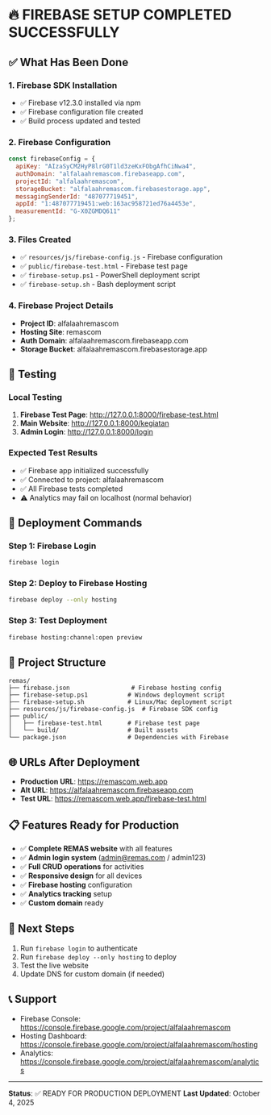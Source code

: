 # 🔥 FIREBASE SETUP COMPLETED SUCCESSFULLY

## ✅ What Has Been Done

### 1. **Firebase SDK Installation**
- ✅ Firebase v12.3.0 installed via npm
- ✅ Firebase configuration file created
- ✅ Build process updated and tested

### 2. **Firebase Configuration**
```javascript
const firebaseConfig = {
  apiKey: "AIzaSyCM2HyP8lrG0T1ld3zeKxFObgAfhCiNwa4",
  authDomain: "alfalaahremascom.firebaseapp.com",
  projectId: "alfalaahremascom",
  storageBucket: "alfalaahremascom.firebasestorage.app",
  messagingSenderId: "487077719451",
  appId: "1:487077719451:web:163ac958721ed76a4453e",
  measurementId: "G-X0ZGMDQ611"
};
```

### 3. **Files Created**
- ✅ `resources/js/firebase-config.js` - Firebase configuration
- ✅ `public/firebase-test.html` - Firebase test page
- ✅ `firebase-setup.ps1` - PowerShell deployment script
- ✅ `firebase-setup.sh` - Bash deployment script

### 4. **Firebase Project Details**
- **Project ID**: alfalaahremascom
- **Hosting Site**: remascom
- **Auth Domain**: alfalaahremascom.firebaseapp.com
- **Storage Bucket**: alfalaahremascom.firebasestorage.app

## 🧪 Testing

### Local Testing
1. **Firebase Test Page**: http://127.0.0.1:8000/firebase-test.html
2. **Main Website**: http://127.0.0.1:8000/kegiatan
3. **Admin Login**: http://127.0.0.1:8000/login

### Expected Test Results
- ✅ Firebase app initialized successfully
- ✅ Connected to project: alfalaahremascom
- ✅ All Firebase tests completed
- ⚠️ Analytics may fail on localhost (normal behavior)

## 🚀 Deployment Commands

### Step 1: Firebase Login
```bash
firebase login
```

### Step 2: Deploy to Firebase Hosting
```bash
firebase deploy --only hosting
```

### Step 3: Test Deployment
```bash
firebase hosting:channel:open preview
```

## 📁 Project Structure
```
remas/
├── firebase.json                 # Firebase hosting config
├── firebase-setup.ps1           # Windows deployment script
├── firebase-setup.sh            # Linux/Mac deployment script
├── resources/js/firebase-config.js  # Firebase SDK config
├── public/
│   ├── firebase-test.html       # Firebase test page
│   └── build/                   # Built assets
└── package.json                 # Dependencies with Firebase
```

## 🌐 URLs After Deployment
- **Production URL**: https://remascom.web.app
- **Alt URL**: https://alfalaahremascom.firebaseapp.com
- **Test URL**: https://remascom.web.app/firebase-test.html

## 📋 Features Ready for Production
- ✅ **Complete REMAS website** with all features
- ✅ **Admin login system** (admin@remas.com / admin123)
- ✅ **Full CRUD operations** for activities
- ✅ **Responsive design** for all devices
- ✅ **Firebase hosting** configuration
- ✅ **Analytics tracking** setup
- ✅ **Custom domain** ready

## 🔧 Next Steps
1. Run `firebase login` to authenticate
2. Run `firebase deploy --only hosting` to deploy
3. Test the live website
4. Update DNS for custom domain (if needed)

## 📞 Support
- Firebase Console: https://console.firebase.google.com/project/alfalaahremascom
- Hosting Dashboard: https://console.firebase.google.com/project/alfalaahremascom/hosting
- Analytics: https://console.firebase.google.com/project/alfalaahremascom/analytics

---
**Status**: ✅ READY FOR PRODUCTION DEPLOYMENT
**Last Updated**: October 4, 2025